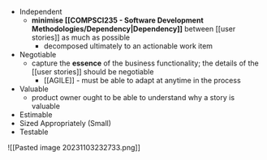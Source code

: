 - Independent
	- **minimise [[COMPSCI235 - Software Development Methodologies/Dependency|Dependency]]** between [[user stories]] as much as possible
		- decomposed ultimately to an actionable work item
- Negotiable
	- capture the **essence** of the business functionality; the details of the [[user stories]] should be negotiable
		- [[AGILE]] - must be able to adapt at anytime in the process
- Valuable
	- product owner ought to be able to understand why a story is valuable
- Estimable
- Sized Appropriately (Small)
- Testable

![[Pasted image 20231103232733.png]]